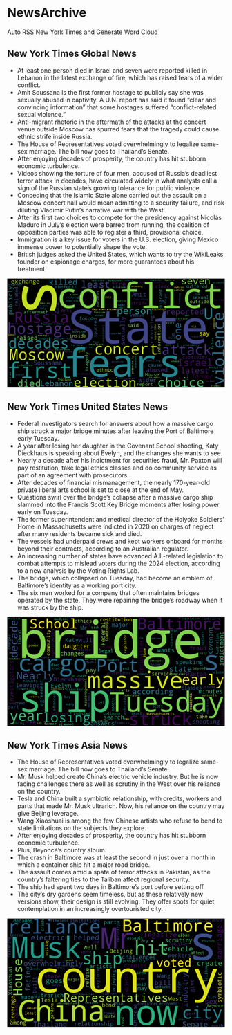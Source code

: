 # NewsArchive
Auto RSS New York Times and Generate Word Cloud

## New York Times Global News
* At least one person died in Israel and seven were reported killed in Lebanon in the latest exchange of fire, which has raised fears of a wider conflict.
* Amit Soussana is the first former hostage to publicly say she was sexually abused in captivity. A U.N. report has said it found “clear and convincing information” that some hostages suffered “conflict-related sexual violence.”
* Anti-migrant rhetoric in the aftermath of the attacks at the concert venue outside Moscow has spurred fears that the tragedy could cause ethnic strife inside Russia.
* The House of Representatives voted overwhelmingly to legalize same-sex marriage. The bill now goes to Thailand’s Senate.
* After enjoying decades of prosperity, the country has hit stubborn economic turbulence.
* Videos showing the torture of four men, accused of Russia’s deadliest terror attack in decades, have circulated widely in what analysts call a sign of the Russian state’s growing tolerance for public violence.
* Conceding that the Islamic State alone carried out the assault on a Moscow concert hall would mean admitting to a security failure, and risk diluting Vladimir Putin’s narrative war with the West.
* After its first two choices to compete for the presidency against Nicolás Maduro in July’s election were barred from running, the coalition of opposition parties was able to register a third, provisional choice.
* Immigration is a key issue for voters in the U.S. election, giving Mexico immense power to potentially shape the vote.
* British judges asked the United States, which wants to try the WikiLeaks founder on espionage charges, for more guarantees about his treatment.

![Global](./global.png)
## New York Times United States News
* Federal investigators search for answers about how a massive cargo ship struck a major bridge minutes after leaving the Port of Baltimore early Tuesday.
* A year after losing her daughter in the Covenant School shooting, Katy Dieckhaus is speaking about Evelyn, and the changes she wants to see.
* Nearly a decade after his indictment for securities fraud, Mr. Paxton will pay restitution, take legal ethics classes and do community service as part of an agreement with prosecutors.
* After decades of financial mismanagement, the nearly 170-year-old private liberal arts school is set to close at the end of May.
* Questions swirl over the bridge’s collapse after a massive cargo ship slammed into the Francis Scott Key Bridge moments after losing power early on Tuesday.
* The former superintendent and medical director of the Holyoke Soldiers’ Home in Massachusetts were indicted in 2020 on charges of neglect after many residents became sick and died.
* The vessels had underpaid crews and kept workers onboard for months beyond their contracts, according to an Australian regulator.
* An increasing number of states have advanced A.I.-related legislation to combat attempts to mislead voters during the 2024 election, according to a new analysis by the Voting Rights Lab.
* The bridge, which collapsed on Tuesday, had become an emblem of Baltimore’s identity as a working port city.
* The six men worked for a company that often maintains bridges operated by the state. They were repairing the bridge’s roadway when it was struck by the ship.

![US](./usnews.png)
## New York Times Asia News
* The House of Representatives voted overwhelmingly to legalize same-sex marriage. The bill now goes to Thailand’s Senate.
* Mr. Musk helped create China’s electric vehicle industry. But he is now facing challenges there as well as scrutiny in the West over his reliance on the country.
* Tesla and China built a symbiotic relationship, with credits, workers and parts that made Mr. Musk ultrarich. Now, his reliance on the country may give Beijing leverage.
* Wang Xiaoshuai is among the few Chinese artists who refuse to bend to state limitations on the subjects they explore.
* After enjoying decades of prosperity, the country has hit stubborn economic turbulence.
* Plus, Beyoncé’s country album.
* The crash in Baltimore was at least the second in just over a month in which a container ship hit a major road bridge.
* The assault comes amid a spate of terror attacks in Pakistan, as the country’s faltering ties to the Taliban affect regional security.
* The ship had spent two days in Baltimore’s port before setting off.
* The city’s dry gardens seem timeless, but as these relatively new versions show, their design is still evolving. They offer spots for quiet contemplation in an increasingly overtouristed city.

![Asian](./asian.png)

